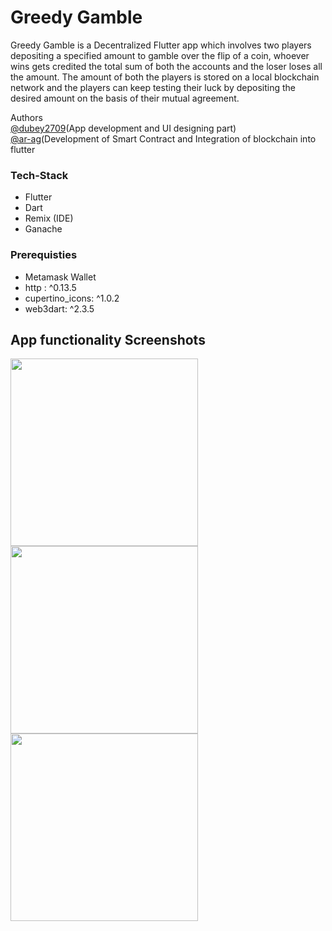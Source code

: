 # Greedy Gamble

Greedy Gamble is a Decentralized Flutter app which involves two players depositing a specified amount to gamble over the flip of a coin, whoever wins gets credited the total sum of both the accounts and the loser loses all the amount. The amount of both the players is stored on a local blockchain network and the players can keep testing their luck by depositing the desired amount on the basis of their mutual agreement. 

Authors<br>[@dubey2709](https://github.com//dubey2709)(App development and UI designing part)<br>[@ar-ag](https://github.com//ar-ag)(Development of Smart Contract and Integration of blockchain into flutter

<h3>Tech-Stack</h3>
<ul>
  <li>Flutter</li>
  <li>Dart</li>
  <li>Remix (IDE) </li>
  <li>Ganache</li>
</ul>
  
<h3>Prerequisties</h3>
<ul>
<li>Metamask Wallet</li>
  <li>http : ^0.13.5 </li>
  <li>cupertino_icons: ^1.0.2</li>
  <li>web3dart: ^2.3.5</li>
  </ul>

## App functionality Screenshots
<img src = "https://user-images.githubusercontent.com/96309032/203377903-3b093d41-f426-4614-9083-ff0c1a2f3ce8.png" width = 300></img>
<img src = "https://user-images.githubusercontent.com/96309032/203378131-51e3db05-a3ca-4394-861b-892b963b4b9a.png" width = 300></img>
<img src = "https://user-images.githubusercontent.com/96309032/203378319-aea1e8bd-206c-4f15-a1d3-820bd912181b.png" width = 300></img>
